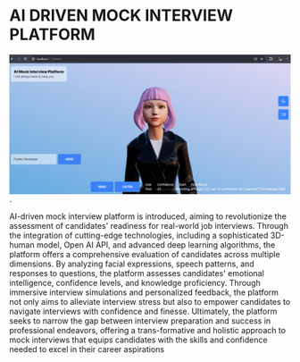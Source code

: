 # AI DRIVEN MOCK INTERVIEW PLATFORM 
<img align="left" alt="bilgehangecici | Instagram" src="/image/mock.png" />.

AI-driven mock interview platform is introduced, aiming to revolutionize the assessment of candidates' readiness for real-world job interviews. Through the integration of cutting-edge technologies, including a sophisticated 3D-human model, Open AI API, and advanced deep learning algorithms, the platform offers a comprehensive evaluation of candidates across multiple dimensions. By analyzing facial expressions, speech patterns, and responses to questions, the platform assesses candidates' emotional intelligence, confidence levels, and knowledge proficiency. Through immersive interview simulations and personalized feedback, the platform not only aims to alleviate interview stress but also to empower candidates to navigate interviews with confidence and finesse. Ultimately, the platform seeks to narrow the gap between interview preparation and success in professional endeavors, offering a trans-formative and holistic approach to mock interviews that equips candidates with the skills and confidence needed to excel in their career aspirations
